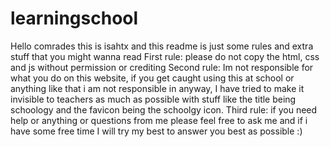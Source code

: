 # learningschool
Hello comrades this is isahtx and this readme is just some rules and extra stuff that you might wanna read
First rule: please do not copy the html, css and js  without permission or crediting 
Second rule: Im not responsible for what you do on this website, if you get caught using this at school or anything like that i am not responsible in anyway, I have tried to make it invisible to teachers as much as possible with stuff like the title being schoology and the favicon being the schoolgy icon.
Third rule: if you need help or anything or questions from me please feel free to ask me and if i have some free time I will try my best to answer you best as possible :)
